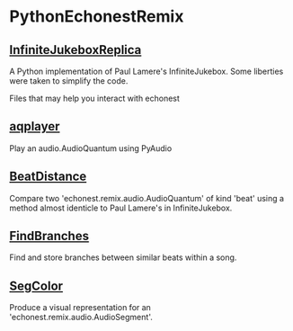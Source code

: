 # PythonEchonestRemix

## [InfiniteJukeboxReplica]

A Python implementation of Paul Lamere's InfiniteJukebox. Some liberties were taken to simplify the code.


Files that may help you interact with echonest

## [aqplayer]

Play an audio.AudioQuantum using PyAudio

## [BeatDistance]

Compare two 'echonest.remix.audio.AudioQuantum' of kind 'beat' using a method almost identicle to Paul Lamere's in InfiniteJukebox.

## [FindBranches]

Find and store branches between similar beats within a song.

## [SegColor]

Produce a visual representation for an 'echonest.remix.audio.AudioSegment'.

[InfiniteJukeboxReplica]: https://github.com/jlstack/PythonEchonestRemix/tree/master/InfiniteJukeboxReplica
[aqplayer]: https://github.com/jlstack/PythonEchonestRemix/tree/master/aqplayer
[BeatDistance]: https://github.com/jlstack/PythonEchonestRemix/tree/master/BeatDistance
[FindBranches]: https://github.com/jlstack/PythonEchonestRemix/tree/master/FindBranches
[SegColor]: https://github.com/jlstack/PythonEchonestRemix/tree/master/SegColor

